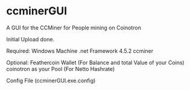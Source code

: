 # ccminerGUI
A GUI for the CCMiner for People mining on Coinotron

Initial Upload done.

Required:
  Windows Machine
  .net Framework 4.5.2
  ccminer
  
Optional:
  Feathercoin Wallet (For Balance and total Value of your Coins)
  coinotron as your Pool (For Netto Hashrate)
  

Config File (ccminerGUI.exe.config)
<?xml version="1.0" encoding="utf-8" ?>
<configuration>
    <startup> 
        <supportedRuntime version="v4.0" sku=".NETFramework,Version=v4.5.2" />
    </startup>
  <appSettings>
    <add key="ccminerArgs" value="-a neoscrypt -i 15 -o stratum+tcp://coinotron.com:3337 -u user.worker -p pass"/>
    <add key="CoinotronAPI" value="Put your API Key here or leave blanc for ignore" />
    <add key="CoinotronWorker" value="the Worker to observe leave blanc for ignore" />
    <add key="Currency" value="eur" />
    <add key="FeathercoinWalletAddress" value="if you want to display it leave blanc for ignore" />
  </appSettings>
</configuration>
